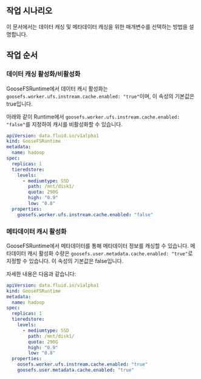 ## 작업 시나리오

이 문서에서는 데이터 캐싱 및 메타데이터 캐싱을 위한 매개변수를 선택하는 방법을 설명합니다.

## 작업 순서

### 데이터 캐싱 활성화/비활성화

GooseFSRuntime에서 데이터 캐시 활성화는 `goosefs.worker.ufs.instream.cache.enabled: "true"`이며, 이 속성의 기본값은 true입니다.

아래와 같이 Runtime에서 `goosefs.worker.ufs.instream.cache.enabled: "false"`를 지정하여 캐시를 비활성화할 수 있습니다.
```yaml
apiVersion: data.fluid.io/v1alpha1
kind: GooseFSRuntime
metadata:
  name: hadoop
spec:
  replicas: 1
  tieredstore:
    levels:
      - mediumtype: SSD
        path: /mnt/disk1/
        quota: 290G
        high: "0.9"
        low: "0.8"
  properties:
    goosefs.worker.ufs.instream.cache.enabled: "false"
```

### 메타데이터 캐시 활성화

GooseFSRuntime에서 메타데이터를 통해 메타데이터 정보를 캐싱할 수 있습니다. 메타데이터 캐시 활성화 수량은 `goosefs.user.metadata.cache.enabled: "true"`로 지정할 수 있습니다. 이 속성의 기본값은 false입니다.

자세한 내용은 다음과 같습니다:
```yaml
apiVersion: data.fluid.io/v1alpha1
kind: GooseFSRuntime
metadata:
  name: hadoop
spec:
  replicas: 1
  tieredstore:
    levels:
      - mediumtype: SSD
        path: /mnt/disk1/
        quota: 290G
        high: "0.9"
        low: "0.8"
  properties:
    oosefs.worker.ufs.instream.cache.enabled: "true"
    goosefs.user.metadata.cache.enabled: "true"
```


